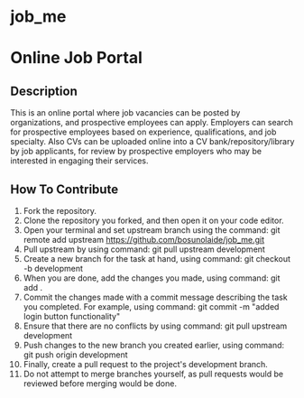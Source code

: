 # job_me

# Online Job Portal

## Description
This is an online portal where job vacancies can be posted by organizations, and prospective employees can apply. Employers can search for prospective employees based on experience, qualifications, and job specialty.  Also CVs can be uploaded online into a CV bank/repository/library by job applicants, for review by prospective employers who may be interested in engaging their services.

## How To Contribute
1. Fork the repository.
2. Clone the repository you forked, and then open it on your code editor.
3. Open your terminal and set upstream branch using the command: git remote add upstream https://github.com/bosunolaide/job_me.git
4. Pull upstream by using command: git pull upstream development
5. Create a new branch for the task at hand, using command: git checkout -b development
6. When you are done, add the changes you made, using command: git add .
7. Commit the changes made with a commit message describing the task you completed. For example, using command: git commit -m "added login button functionality"
8. Ensure that there are no conflicts by using command: git pull upstream development
9. Push changes to the new branch you created earlier, using command: git push origin development
10. Finally, create a pull request to the project's development branch.
11. Do not attempt to merge branches yourself, as pull requests would be reviewed before merging would be done.
